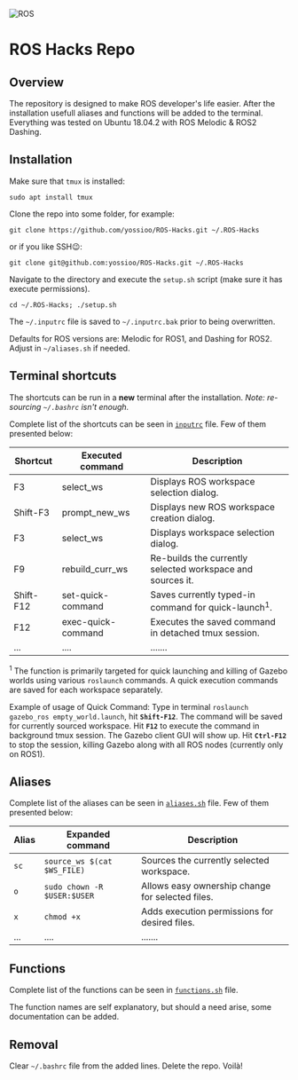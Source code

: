 ![ROS](https://upload.wikimedia.org/wikipedia/commons/b/bb/Ros_logo.svg)
# ROS Hacks Repo

## Overview
The repository is designed to make ROS developer's life easier.
After the installation usefull aliases and functions will be added to the terminal.
Everything was tested on Ubuntu 18.04.2 with ROS Melodic & ROS2 Dashing.

## Installation
Make sure that `tmux` is installed:

```sudo apt install tmux```


Clone the repo into some folder, for example:

```git clone https://github.com/yossioo/ROS-Hacks.git ~/.ROS-Hacks```

or if you like SSH😉:

```git clone git@github.com:yossioo/ROS-Hacks.git ~/.ROS-Hacks```

Navigate to the directory and execute the `setup.sh` script (make sure it has execute permissions).

```cd ~/.ROS-Hacks; ./setup.sh```

The `~/.inputrc` file is saved to  `~/.inputrc.bak` prior to being overwritten.

Defaults for ROS versions are: Melodic for ROS1, and Dashing for ROS2. Adjust in `~/aliases.sh` if needed.

## Terminal shortcuts
The shortcuts can be run in a **new** terminal after the installation. _Note: re-sourcing `~/.bashrc` isn't enough._

Complete list of the shortcuts can be seen in  [`inputrc`](inputrc) file.
Few of them presented below:

| Shortcut | Executed command | Description |
| ------ | ------ |  ------ |
| F3 | select_ws | Displays ROS workspace selection dialog. |
| Shift-F3 | prompt_new_ws | Displays new ROS workspace creation dialog. |
| F3 | select_ws | Displays workspace selection dialog. |
| F9 | rebuild_curr_ws | Re-builds the currently selected workspace and sources it. |
| Shift-F12 | set-quick-command | Saves currently typed-in command for quick-launch<sup>1</sup>. |
| F12 | exec-quick-command | Executes the saved command in detached tmux session. |
| ... | .... |....... |

<sup>1</sup> The function is primarily targeted for quick launching and killing of Gazebo worlds using various `roslaunch` commands. A quick execution commands are saved for each workspace separately.

Example of usage of Quick Command:
Type in terminal `roslaunch gazebo_ros empty_world.launch`, hit **`Shift-F12`**. The command will be saved for currently sourced workspace. Hit **`F12`** to execute the command in background tmux session. The Gazebo client GUI will show up. Hit  **`Ctrl-F12`** to stop the session, killing Gazebo along with all ROS nodes (currently only on ROS1).

## Aliases
Complete list of the aliases can be seen in  [`aliases.sh`](aliases.sh) file.
Few of them presented below:

| Alias | Expanded command | Description |
| ------ | ------ |  ------ |
| `sc` | `source_ws $(cat $WS_FILE)` | Sources the currently selected workspace. |
| `o` | `sudo chown -R $USER:$USER` | Allows easy ownership change for selected files. |
| `x` | `chmod +x ` | Adds execution permissions for desired files. |
| ... | .... |....... |

## Functions
Complete list of the functions can be seen in  [`functions.sh`](functions.sh) file.

The function names are self explanatory, but should a need arise, some documentation can be added.

## Removal
Clear `~/.bashrc` file from the added lines. Delete the repo. Voilà!
